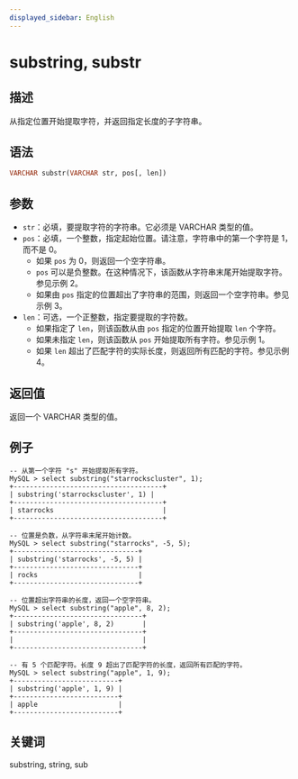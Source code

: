 ```yaml
---
displayed_sidebar: English
---
```


# substring, substr

## 描述

从指定位置开始提取字符，并返回指定长度的子字符串。

## 语法

```Haskell
VARCHAR substr(VARCHAR str, pos[, len])
```

## 参数

- `str`：必填，要提取字符的字符串。它必须是 VARCHAR 类型的值。
- `pos`：必填，一个整数，指定起始位置。请注意，字符串中的第一个字符是 1，而不是 0。
  - 如果 `pos` 为 0，则返回一个空字符串。
  - `pos` 可以是负整数。在这种情况下，该函数从字符串末尾开始提取字符。参见示例 2。
  - 如果由 `pos` 指定的位置超出了字符串的范围，则返回一个空字符串。参见示例 3。
- `len`：可选，一个正整数，指定要提取的字符数。
  - 如果指定了 `len`，则该函数从由 `pos` 指定的位置开始提取 `len` 个字符。
  - 如果未指定 `len`，则该函数从 `pos` 开始提取所有字符。参见示例 1。
  - 如果 `len` 超出了匹配字符的实际长度，则返回所有匹配的字符。参见示例 4。

## 返回值

返回一个 VARCHAR 类型的值。

## 例子

```Plain Text
-- 从第一个字符 "s" 开始提取所有字符。
MySQL > select substring("starrockscluster", 1);
+-------------------------------------+
| substring('starrockscluster', 1) |
+-------------------------------------+
| starrocks                           |
+-------------------------------------+

-- 位置是负数，从字符串末尾开始计数。
MySQL > select substring("starrocks", -5, 5);
+-------------------------------+
| substring('starrocks', -5, 5) |
+-------------------------------+
| rocks                         |
+-------------------------------+

-- 位置超出字符串的长度，返回一个空字符串。
MySQL > select substring("apple", 8, 2);
+--------------------------------+
| substring('apple', 8, 2)       |
+--------------------------------+
|                                |
+--------------------------------+

-- 有 5 个匹配字符。长度 9 超出了匹配字符的长度，返回所有匹配的字符。
MySQL > select substring("apple", 1, 9);
+--------------------------+
| substring('apple', 1, 9) |
+--------------------------+
| apple                    |
+--------------------------+
```

## 关键词

substring, string, sub
